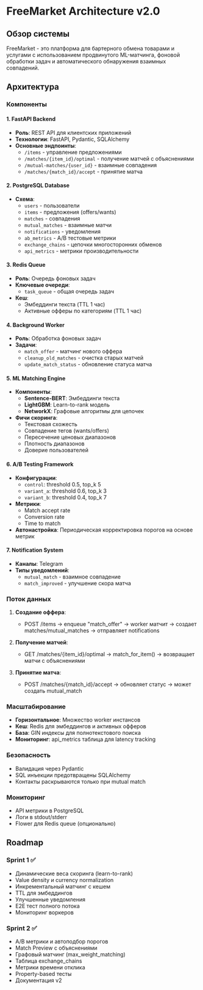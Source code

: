 # FreeMarket Architecture v2.0

## Обзор системы

FreeMarket - это платформа для бартерного обмена товарами и услугами с использованием продвинутого ML-матчинга, фоновой обработки задач и автоматического обнаружения взаимных совпадений.

## Архитектура

### Компоненты

#### 1. FastAPI Backend
- **Роль**: REST API для клиентских приложений
- **Технологии**: FastAPI, Pydantic, SQLAlchemy
- **Основные эндпоинты**:
  - `/items` - управление предложениями
  - `/matches/{item_id}/optimal` - получение матчей с объяснениями
  - `/mutual-matches/{user_id}` - взаимные совпадения
  - `/matches/{match_id}/accept` - принятие матча

#### 2. PostgreSQL Database
- **Схема**:
  - `users` - пользователи
  - `items` - предложения (offers/wants)
  - `matches` - совпадения
  - `mutual_matches` - взаимные матчи
  - `notifications` - уведомления
  - `ab_metrics` - A/B тестовые метрики
  - `exchange_chains` - цепочки многосторонних обменов
  - `api_metrics` - метрики производительности

#### 3. Redis Queue
- **Роль**: Очередь фоновых задач
- **Ключевые очереди**:
  - `task_queue` - общая очередь задач
- **Кеш**:
  - Эмбеддинги текста (TTL 1 час)
  - Активные офферы по категориям (TTL 1 час)

#### 4. Background Worker
- **Роль**: Обработка фоновых задач
- **Задачи**:
  - `match_offer` - матчинг нового оффера
  - `cleanup_old_matches` - очистка старых матчей
  - `update_match_status` - обновление статуса матча

#### 5. ML Matching Engine
- **Компоненты**:
  - **Sentence-BERT**: Эмбеддинги текста
  - **LightGBM**: Learn-to-rank модель
  - **NetworkX**: Графовые алгоритмы для цепочек
- **Фичи скоринга**:
  - Текстовая схожесть
  - Совпадение тегов (wants/offers)
  - Пересечение ценовых диапазонов
  - Плотность диапазонов
  - Доверие пользователей

#### 6. A/B Testing Framework
- **Конфигурации**:
  - `control`: threshold 0.5, top_k 5
  - `variant_a`: threshold 0.6, top_k 3
  - `variant_b`: threshold 0.4, top_k 7
- **Метрики**:
  - Match accept rate
  - Conversion rate
  - Time to match
- **Автонастройка**: Периодическая корректировка порогов на основе метрик

#### 7. Notification System
- **Каналы**: Telegram
- **Типы уведомлений**:
  - `mutual_match` - взаимное совпадение
  - `match_improved` - улучшение скора матча

### Поток данных

1. **Создание оффера**:
   - POST /items → enqueue "match_offer" → worker матчит → создает matches/mutual_matches → отправляет notifications

2. **Получение матчей**:
   - GET /matches/{item_id}/optimal → match_for_item() → возвращает матчи с объяснениями

3. **Принятие матча**:
   - POST /matches/{match_id}/accept → обновляет статус → может создать mutual_match

### Масштабирование

- **Горизонтальное**: Множество worker инстансов
- **Кеш**: Redis для эмбеддингов и активных офферов
- **База**: GIN индексы для полнотекстового поиска
- **Мониторинг**: api_metrics таблица для latency tracking

### Безопасность

- Валидация через Pydantic
- SQL инъекции предотвращены SQLAlchemy
- Контакты раскрываются только при mutual match

### Мониторинг

- API метрики в PostgreSQL
- Логи в stdout/stderr
- Flower для Redis queue (опционально)

## Roadmap

### Sprint 1 ✅
- Динамические веса скоринга (learn-to-rank)
- Value density и currency normalization
- Инкрементальный матчинг с кешем
- TTL для эмбеддингов
- Улучшенные уведомления
- E2E тест полного потока
- Мониторинг воркеров

### Sprint 2 ✅
- A/B метрики и автоподбор порогов
- Match Preview с объяснениями
- Графовый матчинг (max_weight_matching)
- Таблица exchange_chains
- Метрики времени отклика
- Property-based тесты
- Документация v2
